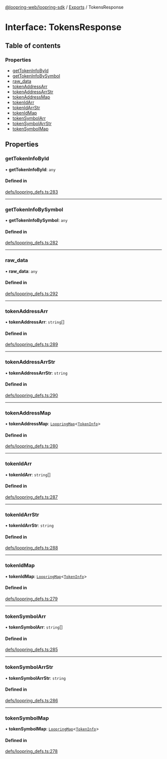 [@loopring-web/loopring-sdk](../README.md) / [Exports](../modules.md) / TokensResponse

# Interface: TokensResponse

## Table of contents

### Properties

- [getTokenInfoById](TokensResponse.md#gettokeninfobyid)
- [getTokenInfoBySymbol](TokensResponse.md#gettokeninfobysymbol)
- [raw\_data](TokensResponse.md#raw_data)
- [tokenAddressArr](TokensResponse.md#tokenaddressarr)
- [tokenAddressArrStr](TokensResponse.md#tokenaddressarrstr)
- [tokenAddressMap](TokensResponse.md#tokenaddressmap)
- [tokenIdArr](TokensResponse.md#tokenidarr)
- [tokenIdArrStr](TokensResponse.md#tokenidarrstr)
- [tokenIdMap](TokensResponse.md#tokenidmap)
- [tokenSymbolArr](TokensResponse.md#tokensymbolarr)
- [tokenSymbolArrStr](TokensResponse.md#tokensymbolarrstr)
- [tokenSymbolMap](TokensResponse.md#tokensymbolmap)

## Properties

### getTokenInfoById

• **getTokenInfoById**: `any`

#### Defined in

[defs/loopring_defs.ts:283](https://github.com/Loopring/loopring_sdk/blob/1830d54/src/defs/loopring_defs.ts#L283)

___

### getTokenInfoBySymbol

• **getTokenInfoBySymbol**: `any`

#### Defined in

[defs/loopring_defs.ts:282](https://github.com/Loopring/loopring_sdk/blob/1830d54/src/defs/loopring_defs.ts#L282)

___

### raw\_data

• **raw\_data**: `any`

#### Defined in

[defs/loopring_defs.ts:292](https://github.com/Loopring/loopring_sdk/blob/1830d54/src/defs/loopring_defs.ts#L292)

___

### tokenAddressArr

• **tokenAddressArr**: `string`[]

#### Defined in

[defs/loopring_defs.ts:289](https://github.com/Loopring/loopring_sdk/blob/1830d54/src/defs/loopring_defs.ts#L289)

___

### tokenAddressArrStr

• **tokenAddressArrStr**: `string`

#### Defined in

[defs/loopring_defs.ts:290](https://github.com/Loopring/loopring_sdk/blob/1830d54/src/defs/loopring_defs.ts#L290)

___

### tokenAddressMap

• **tokenAddressMap**: [`LoopringMap`](LoopringMap.md)<[`TokenInfo`](TokenInfo.md)\>

#### Defined in

[defs/loopring_defs.ts:280](https://github.com/Loopring/loopring_sdk/blob/1830d54/src/defs/loopring_defs.ts#L280)

___

### tokenIdArr

• **tokenIdArr**: `string`[]

#### Defined in

[defs/loopring_defs.ts:287](https://github.com/Loopring/loopring_sdk/blob/1830d54/src/defs/loopring_defs.ts#L287)

___

### tokenIdArrStr

• **tokenIdArrStr**: `string`

#### Defined in

[defs/loopring_defs.ts:288](https://github.com/Loopring/loopring_sdk/blob/1830d54/src/defs/loopring_defs.ts#L288)

___

### tokenIdMap

• **tokenIdMap**: [`LoopringMap`](LoopringMap.md)<[`TokenInfo`](TokenInfo.md)\>

#### Defined in

[defs/loopring_defs.ts:279](https://github.com/Loopring/loopring_sdk/blob/1830d54/src/defs/loopring_defs.ts#L279)

___

### tokenSymbolArr

• **tokenSymbolArr**: `string`[]

#### Defined in

[defs/loopring_defs.ts:285](https://github.com/Loopring/loopring_sdk/blob/1830d54/src/defs/loopring_defs.ts#L285)

___

### tokenSymbolArrStr

• **tokenSymbolArrStr**: `string`

#### Defined in

[defs/loopring_defs.ts:286](https://github.com/Loopring/loopring_sdk/blob/1830d54/src/defs/loopring_defs.ts#L286)

___

### tokenSymbolMap

• **tokenSymbolMap**: [`LoopringMap`](LoopringMap.md)<[`TokenInfo`](TokenInfo.md)\>

#### Defined in

[defs/loopring_defs.ts:278](https://github.com/Loopring/loopring_sdk/blob/1830d54/src/defs/loopring_defs.ts#L278)
